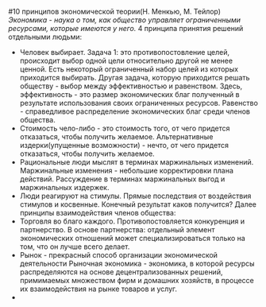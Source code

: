#10 принципов экономической теории(Н. Менкью, М. Тейлор)
*Экономика - наука о том, как общество управляет ограниченными ресурсами, которые имеются у него.*
4 принципа принятия решений отдельными людьми:
- Человек выбирает. Задача 1: это противопостовление целей, происходит выбор одной цели относительно другой не менее ценной.
Есть некоторый ограниченный набор целей из которых приходится выбирать. Другая задача, которую приходится решать обществу - 
выбор между эффективностью и равенством. Здесь, эффективность - это размер экономических благ полученный в результате 
использования своих ограниченных ресурсов. Равенство - справедливое распределение экономических благ среди членов общества.
- Стоимость чело-либо - это стоимость того, от чего придется отказаться, чтобы получить желаемое.
Альтернативные издерки(упущенные возможности) - нечто, от чего придется отказаться, чтобы получить желаемое.
- Рациональные люди мыслят в терминах маржинальных изменений.
Маржинальные изменения - небольшие корректировки плана действий. Рассуждение в терминах маржинальных выгод и маржинальных 
издержек.
- Люди реагируют на стимулы. Прямые последствия от воздействия стимулов и косвенные. Конечный результат каков получится?
Далее принципы взаимодействия членов общества:
- Торговля во благо каждого. Противопостовляется конкуренция и партнерство. В основе партнерства: отдельный элемент экономических отношений может специализироваться только на том, что он лучше всего делает.
- Рынок - прекрасный способ организации экономической деятельности
Рыночная экономика - экономика, в которой ресурсы распределяются на основе децентрализованных решений, примимаемых множеством фирм и домашних хозяйств, в процессе их взаимодействия на рынке товаров и услуг.
- 
